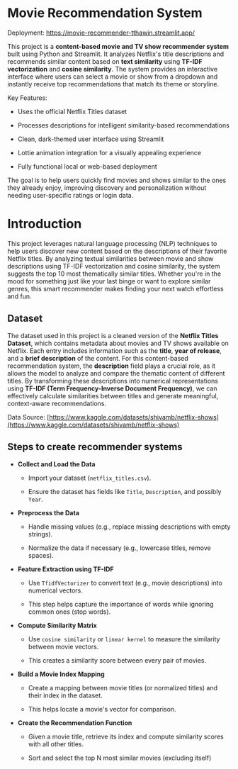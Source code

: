 
# Movie Recommendation System
Deployment: https://movie-recommender-tthawin.streamlit.app/

This project is a **content-based movie and TV show recommender system** built using Python and Streamlit. It analyzes Netflix's title descriptions and recommends similar content based on **text similarity** using **TF-IDF vectorization** and **cosine similarity**. The system provides an interactive interface where users can select a movie or show from a dropdown and instantly receive top recommendations that match its theme or storyline.

Key Features:

-   Uses the official Netflix Titles dataset
    
-   Processes descriptions for intelligent similarity-based recommendations
    
-   Clean, dark-themed user interface using Streamlit
    
-   Lottie animation integration for a visually appealing experience
    
-   Fully functional local or web-based deployment

The goal is to help users quickly find movies and shows similar to the ones they already enjoy, improving discovery and personalization without needing user-specific ratings or login data.

# Introduction

This project leverages natural language processing (NLP) techniques to help users discover new content based on the descriptions of their favorite Netflix titles. By analyzing textual similarities between movie and show descriptions using TF-IDF vectorization and cosine similarity, the system suggests the top 10 most thematically similar titles. Whether you're in the mood for something just like your last binge or want to explore similar genres, this smart recommender makes finding your next watch effortless and fun.

## Dataset

The dataset used in this project is a cleaned version of the **Netflix Titles Dataset**, which contains metadata about movies and TV shows available on Netflix. Each entry includes information such as the **title**, **year of release**, and a **brief description** of the content. For this content-based recommendation system, the **description** field plays a crucial role, as it allows the model to analyze and compare the thematic content of different titles. By transforming these descriptions into numerical representations using **TF-IDF (Term Frequency-Inverse Document Frequency)**, we can effectively calculate similarities between titles and generate meaningful, context-aware recommendations.

Data Source:  [https://www.kaggle.com/datasets/shivamb/netflix-shows](https://www.kaggle.com/datasets/shivamb/netflix-shows)
## Steps to create recommender systems
-   **Collect and Load the Data**
    
    -   Import your dataset (`netflix_titles.csv`).
        
    -   Ensure the dataset has fields like `Title`, `Description`, and possibly `Year`.
        
-   **Preprocess the Data**
    
    -   Handle missing values (e.g., replace missing descriptions with empty strings).
        
    -   Normalize the data if necessary (e.g., lowercase titles, remove spaces).
        
-   **Feature Extraction using TF-IDF**
    
    -   Use `TfidfVectorizer` to convert text (e.g., movie descriptions) into numerical vectors.
        
    -   This step helps capture the importance of words while ignoring common ones (stop words).
        
-   **Compute Similarity Matrix**
    
    -   Use `cosine similarity` or `linear kernel` to measure the similarity between movie vectors.
        
    -   This creates a similarity score between every pair of movies.
        
-   **Build a Movie Index Mapping**
    
    -   Create a mapping between movie titles (or normalized titles) and their index in the dataset.
        
    -   This helps locate a movie's vector for comparison.
        
-   **Create the Recommendation Function**
    
    -   Given a movie title, retrieve its index and compute similarity scores with all other titles.
        
    -   Sort and select the top N most similar movies (excluding itself)
